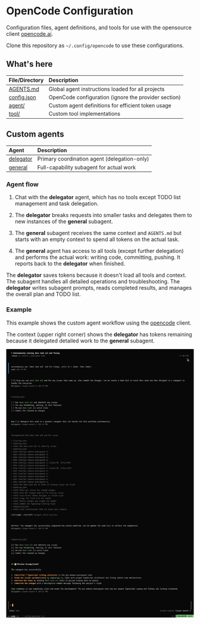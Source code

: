 # OpenCode Configuration

Configuration files, agent definitions, and tools for use with the opensource
client [opencode.ai](https://opencode.ai/).

Clone this repository as `~/.config/opencode` to use these configurations.

## What's here

| File/Directory             | Description                                          |
| :------------------------- | :--------------------------------------------------- |
| [AGENTS.md](AGENTS.md)     | Global agent instructions loaded for all projects    |
| [config.json](config.json) | OpenCode configuration (ignore the provider section) |
| [agent/](agent/)           | Custom agent definitions for efficient token usage   |
| [tool/](tool/)             | Custom tool implementations                          |

## Custom agents

| Agent                           | Description                                  |
| :------------------------------ | :------------------------------------------- |
| [delegator](agent/delegator.md) | Primary coordination agent (delegation-only) |
| [general](agent/general.md)     | Full-capability subagent for actual work     |

### Agent flow

1. Chat with the **delegator** agent, which has no tools except TODO list
   management and task delegation.

2. The **delegator** breaks requests into smaller tasks and delegates them to
   new instances of the **general** subagent.

3. The **general** subagent receives the same context and `AGENTS.md` but starts
   with an empty context to spend all tokens on the actual task.

4. The **general** agent has access to all tools (except further delegation) and
   performs the actual work: writing code, committing, pushing. It reports back
   to the **delegator** when finished.

The **delegator** saves tokens because it doesn't load all tools and context.
The subagent handles all detailed operations and troubleshooting. The
**delegator** writes subagent prompts, reads completed results, and manages the
overall plan and TODO list.

### Example

This example shows the custom agent workflow using the
[opencode](https://opencode.ai/) client.

The context (upper right corner) shows the **delegator** has tokens remaining
because it delegated detailed work to the **general** subagent.

![opencode-delegator-look-at-the-context-savings.png](opencode-delegator-look-at-the-context-savings.png)
